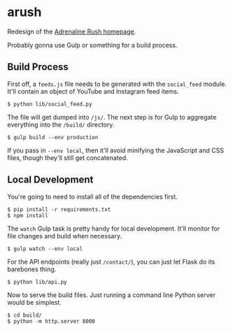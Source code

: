 # arush

Redesign of the [Adrenaline Rush homepage](http://arushdball.com/).

Probably gonna use Gulp or something for a build process.

## Build Process

First off, a `feeds.js` file needs to be generated with the `social_feed` module. It'll contain an object of YouTube and Instagram feed items.

```
$ python lib/social_feed.py
```

The file will get dumped into `/js/`. The next step is for Gulp to aggregate everything into the `/build/` directory.

```
$ gulp build --env production
```

If you pass in `--env local`, then it'll avoid minifying the JavaScript and CSS files, though they'll still get concatenated.

## Local Development

You're going to need to install all of the dependencies first.

```
$ pip install -r requirements.txt
$ npm install
```

The `watch` Gulp task is pretty handy for local development. It'll monitor for file changes and build when necessary.

```
$ gulp watch --env local
```

For the API endpoints (really just `/contact/`), you can just let Flask do its barebones thing.

```
$ python lib/api.py
```

Now to serve the build files. Just running a command line Python server would be simplest.

```
$ cd build/
$ python -m http.server 8000
```

